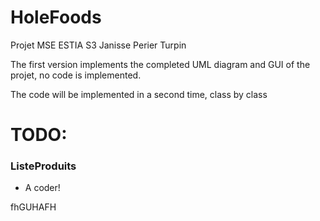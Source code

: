 # HoleFoods

Projet MSE ESTIA S3 Janisse Perier Turpin

The first version implements the completed UML diagram and GUI of the projet, no code is implemented.

The code will be implemented in a second time, class by class

# TODO:

### ListeProduits

- A coder!

fhGUHAFH
